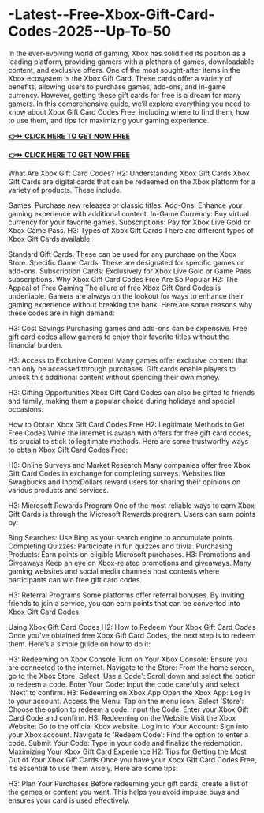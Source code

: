 # -Latest--Free-Xbox-Gift-Card-Codes-2025--Up-To-50

In the ever-evolving world of gaming, Xbox has solidified its position as a leading platform, providing gamers with a plethora of games, downloadable content, and exclusive offers. One of the most sought-after items in the Xbox ecosystem is the Xbox Gift Card. These cards offer a variety of benefits, allowing users to purchase games, add-ons, and in-game currency. However, getting these gift cards for free is a dream for many gamers. In this comprehensive guide, we’ll explore everything you need to know about Xbox Gift Card Codes Free, including where to find them, how to use them, and tips for maximizing your gaming experience.

**[👉⏩ CLICK HERE TO GET NOW FREE](https://smarttbx.com/xbox%20gift/)**

**[👉⏩ CLICK HERE TO GET NOW FREE](https://smarttbx.com/xbox%20gift/)**

What Are Xbox Gift Card Codes?
H2: Understanding Xbox Gift Cards
Xbox Gift Cards are digital cards that can be redeemed on the Xbox platform for a variety of products. These include:

Games: Purchase new releases or classic titles.
Add-Ons: Enhance your gaming experience with additional content.
In-Game Currency: Buy virtual currency for your favorite games.
Subscriptions: Pay for Xbox Live Gold or Xbox Game Pass.
H3: Types of Xbox Gift Cards
There are different types of Xbox Gift Cards available:

Standard Gift Cards: These can be used for any purchase on the Xbox Store.
Specific Game Cards: These are designated for specific games or add-ons.
Subscription Cards: Exclusively for Xbox Live Gold or Game Pass subscriptions.
Why Xbox Gift Card Codes Free Are So Popular
H2: The Appeal of Free Gaming
The allure of free Xbox Gift Card Codes is undeniable. Gamers are always on the lookout for ways to enhance their gaming experience without breaking the bank. Here are some reasons why these codes are in high demand:

H3: Cost Savings
Purchasing games and add-ons can be expensive. Free gift card codes allow gamers to enjoy their favorite titles without the financial burden.

H3: Access to Exclusive Content
Many games offer exclusive content that can only be accessed through purchases. Gift cards enable players to unlock this additional content without spending their own money.

H3: Gifting Opportunities
Xbox Gift Card Codes can also be gifted to friends and family, making them a popular choice during holidays and special occasions.

How to Obtain Xbox Gift Card Codes Free
H2: Legitimate Methods to Get Free Codes
While the internet is awash with offers for free gift card codes, it’s crucial to stick to legitimate methods. Here are some trustworthy ways to obtain Xbox Gift Card Codes Free:

H3: Online Surveys and Market Research
Many companies offer free Xbox Gift Card Codes in exchange for completing surveys. Websites like Swagbucks and InboxDollars reward users for sharing their opinions on various products and services.

H3: Microsoft Rewards Program
One of the most reliable ways to earn Xbox Gift Cards is through the Microsoft Rewards program. Users can earn points by:

Bing Searches: Use Bing as your search engine to accumulate points.
Completing Quizzes: Participate in fun quizzes and trivia.
Purchasing Products: Earn points on eligible Microsoft purchases.
H3: Promotions and Giveaways
Keep an eye on Xbox-related promotions and giveaways. Many gaming websites and social media channels host contests where participants can win free gift card codes.

H3: Referral Programs
Some platforms offer referral bonuses. By inviting friends to join a service, you can earn points that can be converted into Xbox Gift Card Codes.

Using Xbox Gift Card Codes
H2: How to Redeem Your Xbox Gift Card Codes
Once you've obtained free Xbox Gift Card Codes, the next step is to redeem them. Here’s a simple guide on how to do it:

H3: Redeeming on Xbox Console
Turn on Your Xbox Console: Ensure you are connected to the internet.
Navigate to the Store: From the home screen, go to the Xbox Store.
Select 'Use a Code': Scroll down and select the option to redeem a code.
Enter Your Code: Input the code carefully and select 'Next' to confirm.
H3: Redeeming on Xbox App
Open the Xbox App: Log in to your account.
Access the Menu: Tap on the menu icon.
Select 'Store': Choose the option to redeem a code.
Input the Code: Enter your Xbox Gift Card Code and confirm.
H3: Redeeming on the Website
Visit the Xbox Website: Go to the official Xbox website.
Log in to Your Account: Sign into your Xbox account.
Navigate to 'Redeem Code': Find the option to enter a code.
Submit Your Code: Type in your code and finalize the redemption.
Maximizing Your Xbox Gift Card Experience
H2: Tips for Getting the Most Out of Your Xbox Gift Cards
Once you have your Xbox Gift Card Codes Free, it’s essential to use them wisely. Here are some tips:

H3: Plan Your Purchases
Before redeeming your gift cards, create a list of the games or content you want. This helps you avoid impulse buys and ensures your card is used effectively.
